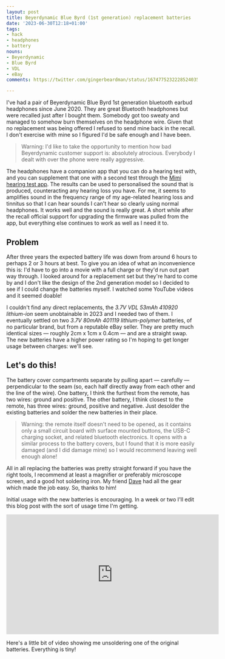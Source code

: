 ```yaml
---
layout: post
title: Beyerdynamic Blue Byrd (1st generation) replacement batteries
date: '2023-06-30T12:18+01:00'
tags:
- hack
- headphones
- battery
nouns:
- Beyerdynamic
- Blue Byrd
- VDL
- eBay
comments: https://twitter.com/gingerbeardman/status/1674775232228524035

---
```


I've had a pair of Beyerdynamic Blue Byrd 1st generation bluetooth earbud headphones since June 2020. They are great Bluetooth headphones but were recalled just after I bought them. Somebody got too sweaty and managed to somehow burn themselves on the headphone wire. Given that no replacement was being offered I refused to send mine back in the recall. I don't exercise with mine so I figured I'd be safe enough and I have been.

> Warning: I'd like to take the opportunity to mention how bad Beyerdynamic customer support is: absolutely atrocious. Everybody I dealt with over the phone were really aggressive.

The headphones have a companion app that you can do a hearing test with, and you can supplement that one with a second test through the [Mimi hearing test app](https://mimi.io/mimi-hearing-test-app). The results can be used to personalised the sound that is produced, counteracting any hearing loss you have. For me, it seems to amplifies sound in the frequency range of my age-related hearing loss and tinnitus so that I can hear sounds I can't hear so clearly using normal headphones. It works well and the sound is really great. A short while after the recall official support for upgrading the firmware was pulled from the app, but everything else continues to work as well as I need it to.

## Problem

After three years the expected battery life was down from around 6 hours to perhaps 2 or 3 hours at best. To give you an idea of what an inconvenience this is: I'd have to go into a movie with a full charge or they'd run out part way through. I looked around for a replacement set but they're hard to come by and I don't like the design of the 2nd generation model so I decided to see if I could change the batteries myself. I watched some YouTube videos and it seemed doable!

I couldn't find any direct replacements, the *3.7V VDL 53mAh 410920 lithium-ion* seem unobtainable in 2023 and I needed two of them. I eventually settled on two *3.7V 80mAh 401119 lithium-polymer* batteries, of no particular brand, but from a reputable eBay seller. They are pretty much identical sizes — roughly 2cm x 1cm x 0.4cm — and are a straight swap. The new batteries have a higher power rating so I'm hoping to get longer usage between charges: we'll see.

## Let's do this!

The battery cover compartments separate by pulling apart — carefully — perpendicular to the seam (so, each half directly away from each other and the line of the wire). One battery, I think the furthest from the remote, has two wires: ground and positive. The other battery, I think closest to the remote, has three wires: ground, positive and negative. Just desolder the existing batteries and solder the new batteries in their place.

> Warning: the remote itself doesn't need to be opened, as it contains only a small circuit board with surface mounted buttons, the USB-C charging socket, and related bluetooth electronics. It opens with a similar process to the battery covers, but I found that it is more easily damaged (and I did damage mine) so I would recommend leaving well enough alone!

All in all replacing the batteries was pretty straight forward if you have the right tools, I recommend at least a magnifier or preferably microscope screen, and a good hot soldering iron. My friend [Dave](https://twitter.com/daver888) had all the gear which made the job easy. So, thanks to him!

Initial usage with the new batteries is encouraging. In a week or two I'll edit this blog post with the sort of usage time I'm getting.

<iframe width="560" height="315" src="https://www.youtube.com/embed/ktpNqWAlB0s" title="YouTube video player" frameborder="0" allow="accelerometer; autoplay; clipboard-write; encrypted-media; gyroscope; picture-in-picture; web-share" allowfullscreen></iframe>

Here's a little bit of video showing me unsoldering one of the original batteries. Everything is tiny!